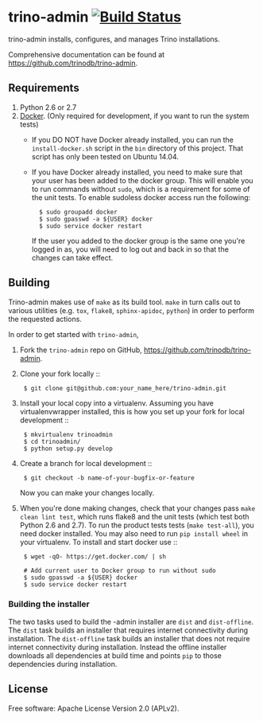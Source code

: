 # trino-admin [![Build Status](https://travis-ci.org/trinodb/trino-admin.svg?branch=master)](https://travis-ci.org/trinodb/trino-admin)

trino-admin installs, configures, and manages Trino installations.

Comprehensive documentation can be found at https://github.com/trinodb/trino-admin.

## Requirements

1. Python 2.6 or 2.7
2. [Docker](https://www.docker.com/). (Only required for development, if you want to run the system tests)
    * If you DO NOT have Docker already installed, you can run the `install-docker.sh`
      script in the `bin` directory of this project. That script has only been tested on
      Ubuntu 14.04.
    * If you have Docker already installed, you need to make sure that your user has
      been added to the docker group. This will enable you to run commands without `sudo`,
      which is a requirement for some of the unit tests. To enable sudoless docker access
      run the following:

            $ sudo groupadd docker
            $ sudo gpasswd -a ${USER} docker
            $ sudo service docker restart

      If the user you added to the docker group is the same one you're logged in as, you will
      need to log out and back in so that the changes can take effect.

## Building

Trino-admin makes use of `make` as its build tool. `make` in turn calls out to various utilities (e.g.
`tox`, `flake8`, `sphinx-apidoc`, `python`) in order to perform the requested actions.

In order to get started with `trino-admin`,

1. Fork the `trino-admin` repo on GitHub, https://github.com/trinodb/trino-admin.
2. Clone your fork locally ::

        $ git clone git@github.com:your_name_here/trino-admin.git

3. Install your local copy into a virtualenv. Assuming you have virtualenvwrapper installed, this is how you set up your fork for local development ::

        $ mkvirtualenv trinoadmin
        $ cd trinoadmin/
        $ python setup.py develop

4. Create a branch for local development ::

        $ git checkout -b name-of-your-bugfix-or-feature

     Now you can make your changes locally.

5. When you're done making changes, check that your changes pass `make clean lint test`, which runs flake8 and the unit tests (which test both Python 2.6 and 2.7).
To run the product tests tests (`make test-all`), you need docker installed. You may also need to run `pip install wheel` in your virtualenv. To install and start docker use ::

        $ wget -qO- https://get.docker.com/ | sh

        # Add current user to Docker group to run without sudo
        $ sudo gpasswd -a ${USER} docker
        $ sudo service docker restart


### Building the installer

The two tasks used to build the 
-admin installer are `dist` and
`dist-offline`. The `dist` task builds an installer that requires internet
connectivity during installation. The `dist-offline` task builds an installer
that does not require internet connectivity during installation. Instead the
offline installer downloads all dependencies at build time and points `pip` to
those dependencies during installation.

## License

Free software: Apache License Version 2.0 (APLv2).
